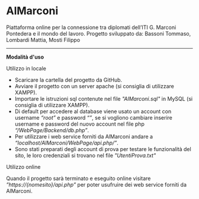 # AlMarconi

Piattaforma online per la connessione tra diplomati dell’ITI G. Marconi Pontedera e il mondo del lavoro.
Progetto sviluppato da: Bassoni Tommaso, Lombardi Mattia, Mosti Filippo  

---
**Modalità d'uso**

Utilizzo in locale

- Scaricare la cartella del progetto da GitHub.
- Avviare il progetto con un server apache (si consiglia di utilizzare XAMPP).
- Importare le istruzioni sql contenute nel file *"AlMarconi.sql"* in MySQL (si consiglia di utilizzare XAMPP).
- Di default per accedere al database viene usato un account con username *“root”* e password *“”*, se si vogliono cambiare inserire username e password del nuovo account nel file php *“/WebPage/Backend/db.php”*.
- Per utilizzare i web service forniti da AlMarconi andare a *“localhost/AlMarconi/WebPage/api.php/”*.
- Sono stati preparati degli account di prova per testare le funzionalità del sito, le loro credenziali si trovano nel file *"UtentiProva.txt"*

Utilizzo online

Quando il progetto sarà terminato e eseguito online visitare *”https://{nomesito}/api.php”* per poter usufruire dei web service forniti da AlMarconi.

